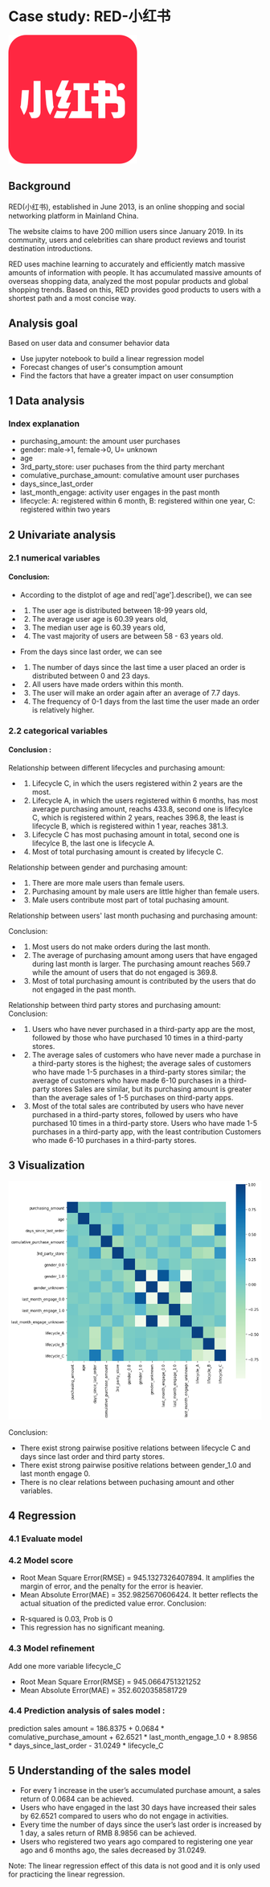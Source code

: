 # Case study: RED-小红书
![red-view](img/red.png)
## Background 

RED(小红书), established in June 2013, is an online shopping and social networking platform in Mainland China. 

The website claims to have 200 million users since January 2019.
In its community, users and celebrities can share product reviews and tourist destination introductions.

RED uses machine learning to accurately and efficiently match massive amounts of information with people. 
It has accumulated massive amounts of overseas shopping data, analyzed the most popular products and global shopping trends.
Based on this, RED provides good products to users with a shortest path and a most concise way. 


## Analysis goal 

Based on user data and consumer behavior data
* Use jupyter notebook to build a linear regression model
* Forecast changes of user's consumption amount
* Find the factors that have a greater impact on user consumption

## 1 Data analysis 
### Index explanation 
* purchasing_amount: the amount user purchases
* gender: male->1, female->0, U= unknown 
* age 
* 3rd_party_store: user puchases from the third party merchant
* comulative_purchase_amount: comulative amount user purchases
* days_since_last_order
* last_month_engage: activity user engages in the past month
* lifecycle: A: registered within 6 month, B: registered within one year, C: registered within two years


## 2 Univariate analysis
### 2.1 numerical variables
#### Conclusion: 

* According to the distplot of age and red['age'].describe(), we can see
- 1. The user age is distributed between 18-99 years old, 
- 2. The average user age is 60.39 years old, 
- 3. The median user age is 60.39 years old, 
- 4. The vast majority of users are between 58 - 63 years old.

* From the days since last order, we can see 
- 1. The number of days since the last time a user placed an order is distributed between 0 and 23 days. 
- 2. All users have made orders within this month.
- 3. The user will make an order again after an average of 7.7 days. 
- 4. The frequency of 0-1 days from the last time the user made an order is relatively higher. 


### 2.2 categorical variables

#### Conclusion : 

Relationship between different lifecycles and purchasing amount: 
- 1. Lifecycle C, in which the users registered within 2 years are the most. 

- 2. Lifecycle A, in which the users registered within 6 months, has most average purchasing amount, reachs 433.8, second one is lifecylce C, which is registered within 2 years, reaches 396.8, the least is lifecycle B, which is registered within 1 year, reaches 381.3.
- 3. Lifecycle C has most puchasing amount in total, second one is lifecylce B, the last one is lifecycle A. 

- 4. Most of total purchasing amount is created by lifecycle C.

Relationship between gender and purchasing amount: 
 
- 1. There are more male users than female users.
- 2. Purchasing amount by male users are little higher than female users. 

- 3. Male users contribute most part of total puchasing amount. 

Relationship between users' last month puchasing and purchasing amount:

Conclusion: 
- 1. Most users do not make orders during the last month.
- 2. The average of purchasing amount among users that have engaged during last month is larger. The purchasing amount reaches 569.7 while the amount of users that do not engaged is 369.8.
- 3. Most of total purchasing amount is contributed by the users that do not engaged in the past month. 

Relationship between third party stores and purchasing amount:
Conclusion: 
- 1. Users who have never purchased in a third-party app are the most, followed by those who have purchased 10 times in a third-party stores. 
- 2. The average sales of customers who have never made a purchase in a third-party stores is the highest; the average sales of customers who have made 1-5 purchases in a third-party stores similar; the average of customers who have made 6-10 purchases in a third-party stores Sales are similar, but its purchasing amount is greater than the average sales of 1-5 purchases on third-party apps. 
- 3. Most of the total sales are contributed by users who have never purchased in a third-party stores, followed by users who have purchased 10 times in a third-party store. Users who have made 1-5 purchases in a third-party app, with the least contribution Customers who made 6-10 purchases in a third-party stores.

## 3 Visualization

![heatmap-view](img/heatmap.png)

Conclusion: 
- There exist strong pairwise positive relations between lifecycle C and days since last order and third party stores.
- There exist strong pairwise positive relations between gender_1.0 and last month engage 0.
- There is no clear relations between puchasing amount and other variables. 
## 4 Regression 
### 4.1 Evaluate model

### 4.2 Model score

* Root Mean Square Error(RMSE) = 945.1327326407894. It amplifies the margin of error, and the penalty for the error is heavier.
* Mean Absolute Error(MAE) = 352.9825670606424. It better reflects the actual situation of the predicted value error.
Conclusion: 
- R-squared is 0.03, Prob is 0
- This regression has no significant meaning. 


### 4.3 Model refinement 
Add one more variable lifecycle_C
* Root Mean Square Error(RMSE) = 945.0664751321252
* Mean Absolute Error(MAE) = 352.6020358581729


### 4.4  Prediction analysis of sales model : 
prediction sales amount = 186.8375 + 0.0684 * comulative_purchase_amount + 62.6521 * last_month_engage_1.0 + 8.9856  * days_since_last_order - 31.0249 * lifecycle_C


## 5 Understanding of the sales model
- For every 1 increase in the user’s accumulated purchase amount, a sales return of 0.0684 can be achieved.
- Users who have engaged in the last 30 days have increased their sales by 62.6521 compared to users who do not engage in activities.
- Every time the number of days since the user’s last order is increased by 1 day, a sales return of RMB 8.9856 can be achieved. 
- Users who registered two years ago compared to registering one year ago and 6 months ago, the sales decreased by 31.0249. 

Note: The linear regression effect of this data is not good and it is only used for practicing the linear regression. 

